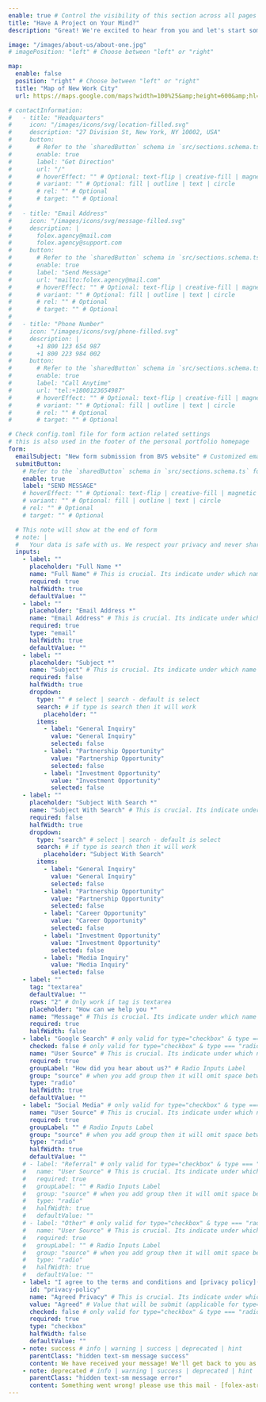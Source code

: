```yaml
---
enable: true # Control the visibility of this section across all pages where it is used
title: "Have A Project on Your Mind?"
description: "Great! We're excited to hear from you and let's start something"

image: "/images/about-us/about-one.jpg"
# imagePosition: "left" # Choose between "left" or "right"

map:
  enable: false
  position: "right" # Choose between "left" or "right"
  title: "Map of New Work City"
  url: https://maps.google.com/maps?width=100%25&amp;height=600&amp;hl=en&amp;q=1%20Grafton%20Street,%20Dublin,%20Ireland+(My%20Business%20Name)&amp;t=&amp;z=14&amp;ie=UTF8&amp;iwloc=B&amp;output=embed # Embed map iframe URL generated from https://www.maps.ie/create-google-map/

# contactInformation:
#   - title: "Headquarters"
#     icon: "/images/icons/svg/location-filled.svg"
#     description: "27 Division St, New York, NY 10002, USA"
#     button:
#       # Refer to the `sharedButton` schema in `src/sections.schema.ts` for all available configuration options (e.g., enable, label, url, hoverEffect, variant, icon, tag, rel, class, target, etc.)
#       enable: true
#       label: "Get Direction"
#       url: "/"
#       # hoverEffect: "" # Optional: text-flip | creative-fill | magnetic | magnetic-text-flip
#       # variant: "" # Optional: fill | outline | text | circle
#       # rel: "" # Optional
#       # target: "" # Optional
#
#   - title: "Email Address"
#     icon: "/images/icons/svg/message-filled.svg"
#     description: |
#       folex.agency@mail.com
#       folex.agency@support.com
#     button:
#       # Refer to the `sharedButton` schema in `src/sections.schema.ts` for all available configuration options (e.g., enable, label, url, hoverEffect, variant, icon, tag, rel, class, target, etc.)
#       enable: true
#       label: "Send Message"
#       url: "mailto:folex.agency@mail.com"
#       # hoverEffect: "" # Optional: text-flip | creative-fill | magnetic | magnetic-text-flip
#       # variant: "" # Optional: fill | outline | text | circle
#       # rel: "" # Optional
#       # target: "" # Optional
#
#   - title: "Phone Number"
#     icon: "/images/icons/svg/phone-filled.svg"
#     description: |
#       +1 800 123 654 987
#       +1 800 223 984 002
#     button:
#       # Refer to the `sharedButton` schema in `src/sections.schema.ts` for all available configuration options (e.g., enable, label, url, hoverEffect, variant, icon, tag, rel, class, target, etc.)
#       enable: true
#       label: "Call Anytime"
#       url: "tel:+1800123654987"
#       # hoverEffect: "" # Optional: text-flip | creative-fill | magnetic | magnetic-text-flip
#       # variant: "" # Optional: fill | outline | text | circle
#       # rel: "" # Optional
#       # target: "" # Optional

# Check config.toml file for form action related settings
# this is also used in the footer of the personal portfolio homepage
form:
  emailSubject: "New form submission from BVS website" # Customized email subject (applicable when anyone submit form, form submission may receive by email depend on provider)
  submitButton:
    # Refer to the `sharedButton` schema in `src/sections.schema.ts` for all available configuration options (e.g., enable, label, url, hoverEffect, variant, icon, tag, rel, class, target, etc.)
    enable: true
    label: "SEND MESSAGE"
    # hoverEffect: "" # Optional: text-flip | creative-fill | magnetic | magnetic-text-flip
    # variant: "" # Optional: fill | outline | text | circle
    # rel: "" # Optional
    # target: "" # Optional

  # This note will show at the end of form
  # note: |
  #   Your data is safe with us. We respect your privacy and never share your information. <br /> Read our [Privacy Policy](/privacy-policy/).
  inputs:
    - label: ""
      placeholder: "Full Name *"
      name: "Full Name" # This is crucial. Its indicate under which name you want to receive this field data
      required: true
      halfWidth: true
      defaultValue: ""
    - label: ""
      placeholder: "Email Address *"
      name: "Email Address" # This is crucial. Its indicate under which name you want to receive this field data
      required: true
      type: "email"
      halfWidth: true
      defaultValue: ""
    - label: ""
      placeholder: "Subject *"
      name: "Subject" # This is crucial. Its indicate under which name you want to receive this field data
      required: false
      halfWidth: true
      dropdown:
        type: "" # select | search - default is select
        search: # if type is search then it will work
          placeholder: ""
        items:
          - label: "General Inquiry"
            value: "General Inquiry"
            selected: false
          - label: "Partnership Opportunity"
            value: "Partnership Opportunity"
            selected: false
          - label: "Investment Opportunity"
            value: "Investment Opportunity"
            selected: false
    - label: ""
      placeholder: "Subject With Search *"
      name: "Subject With Search" # This is crucial. Its indicate under which name you want to receive this field data
      required: false
      halfWidth: true
      dropdown:
        type: "search" # select | search - default is select
        search: # if type is search then it will work
          placeholder: "Subject With Search"
        items:
          - label: "General Inquiry"
            value: "General Inquiry"
            selected: false
          - label: "Partnership Opportunity"
            value: "Partnership Opportunity"
            selected: false
          - label: "Career Opportunity"
            value: "Career Opportunity"
            selected: false
          - label: "Investment Opportunity"
            value: "Investment Opportunity"
            selected: false
          - label: "Media Inquiry"
            value: "Media Inquiry"
            selected: false
    - label: ""
      tag: "textarea"
      defaultValue: ""
      rows: "2" # Only work if tag is textarea
      placeholder: "How can we help you *"
      name: "Message" # This is crucial. Its indicate under which name you want to receive this field data
      required: true
      halfWidth: false
    - label: "Google Search" # only valid for type="checkbox" & type === "radio"
      checked: false # only valid for type="checkbox" & type === "radio"
      name: "User Source" # This is crucial. Its indicate under which name you want to receive this field data
      required: true
      groupLabel: "How did you hear about us?" # Radio Inputs Label
      group: "source" # when you add group then it will omit space between the same group radio input
      type: "radio"
      halfWidth: true
      defaultValue: ""
    - label: "Social Media" # only valid for type="checkbox" & type === "radio"
      name: "User Source" # This is crucial. Its indicate under which name you want to receive this field data
      required: true
      groupLabel: "" # Radio Inputs Label
      group: "source" # when you add group then it will omit space between the same group radio input
      type: "radio"
      halfWidth: true
      defaultValue: ""
    # - label: "Referral" # only valid for type="checkbox" & type === "radio"
    #   name: "User Source" # This is crucial. Its indicate under which name you want to receive this field data
    #   required: true
    #   groupLabel: "" # Radio Inputs Label
    #   group: "source" # when you add group then it will omit space between the same group radio input
    #   type: "radio"
    #   halfWidth: true
    #   defaultValue: ""
    # - label: "Other" # only valid for type="checkbox" & type === "radio"
    #   name: "User Source" # This is crucial. Its indicate under which name you want to receive this field data
    #   required: true
    #   groupLabel: "" # Radio Inputs Label
    #   group: "source" # when you add group then it will omit space between the same group radio input
    #   type: "radio"
    #   halfWidth: true
    #   defaultValue: ""
    - label: "I agree to the terms and conditions and [privacy policy](/contact/)." # only valid for type="checkbox" & type === "radio"
      id: "privacy-policy"
      name: "Agreed Privacy" # This is crucial. Its indicate under which name you want to receive this field data
      value: "Agreed" # Value that will be submit (applicable for type="checkbox" & type === "radio")
      checked: false # only valid for type="checkbox" & type === "radio"
      required: true
      type: "checkbox"
      halfWidth: false
      defaultValue: ""
    - note: success # info | warning | success | deprecated | hint
      parentClass: "hidden text-sm message success"
      content: We have received your message! We'll get back to you as soon as possible.
    - note: deprecated # info | warning | success | deprecated | hint
      parentClass: "hidden text-sm message error"
      content: Something went wrong! please use this mail - [folex-astro-theme@gmail.com](mailto:folex-astro-theme@gmail.com) to submit a ticket!
---
```

